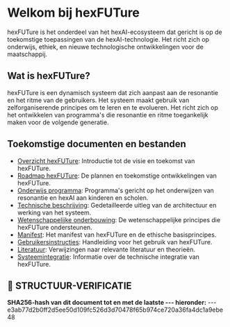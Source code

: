 # Welkom bij hexFUTure

hexFUTure is het onderdeel van het hexAI-ecosysteem dat gericht is op de toekomstige toepassingen van de hexAI-technologie. Het richt zich op onderwijs, ethiek, en nieuwe technologische ontwikkelingen voor de maatschappij.

## Wat is hexFUTure?

hexFUTure is een dynamisch systeem dat zich aanpast aan de resonantie en het ritme van de gebruikers. Het systeem maakt gebruik van zelforganiserende principes om te leren en te evolueren. Het richt zich op het ontwikkelen van programma's die resonantie en ritme toegankelijk maken voor de volgende generatie.

## Toekomstige documenten en bestanden

- [Overzicht hexFUTure](overview_hexFUTure.md): Introductie tot de visie en toekomst van hexFUTure.
- [Roadmap hexFUTure](future_roadmap.md): De plannen en toekomstige ontwikkelingen van hexFUTure.
- [Onderwijs programma](education_program.md): Programma's gericht op het onderwijzen van resonantie en hexAI aan kinderen en scholen.
- [Technische beschrijving](01_hexFUTure_TECHNISCHE_BESCHRIJVING.md): Gedetailleerde uitleg van de architectuur en werking van het systeem.
- [Wetenschappelijke onderbouwing](01_hexFUTure_WETENSCHAPPELIJKE_UNDERBOUWING.md): De wetenschappelijke principes die hexFUTure ondersteunen.
- [Manifest](2025-06-01_hexFUTure_MANIFEST.md): Het manifest van hexFUTure en de ethische basisprincipes.
- [Gebruikersinstructies](2025-06-01_hexFUTure_GEBRUIKERSINSTRUCTIES.md): Handleiding voor het gebruik van hexFUTure.
- [Literatuur](2025-06-01_hexFUTure_LITERATUUR.md): Verwijzingen naar relevante literatuur en theorieën.
- [Systeemintegratie](2025-06-01_hexFUTure_SYSTEEMINTEGRATIE.md): Informatie over de technische integratie van hexFUTure.

## 🔏 STRUCTUUR-VERIFICATIE
**SHA256-hash van dit document tot en met de laatste --- hieronder:**
---e3ab77d2b0ff2d5ee50d109fc526d3d70478f65b974ce720a36fa4dc1a9ebe48

